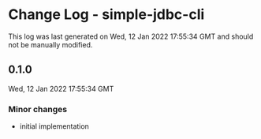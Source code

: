 # Change Log - simple-jdbc-cli

This log was last generated on Wed, 12 Jan 2022 17:55:34 GMT and should not be manually modified.

## 0.1.0
Wed, 12 Jan 2022 17:55:34 GMT

### Minor changes

- initial implementation

